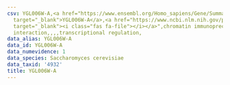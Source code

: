 ```yaml
---
csv: YGL006W-A,<a href="https://www.ensembl.org/Homo_sapiens/Gene/Summary?db=core;g=YGL006W-A"
  target="_blank">YGL006W-A</a>,<a href="https://www.ncbi.nlm.nih.gov/pubmed/16709784"
  target="_blank"><i class="fas fa-file"></i></a>",chromatin immunoprecipitation assay,direct
  interaction,,,,transcriptional regulation,
data_alias: YGL006W-A
data_id: YGL006W-A
data_numevidence: 1
data_species: Saccharomyces cerevisiae
data_taxid: '4932'
title: YGL006W-A
---
```

